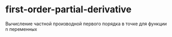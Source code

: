 # first-order-partial-derivative
Вычисление частной производной первого порядка в точке для функции n переменных
